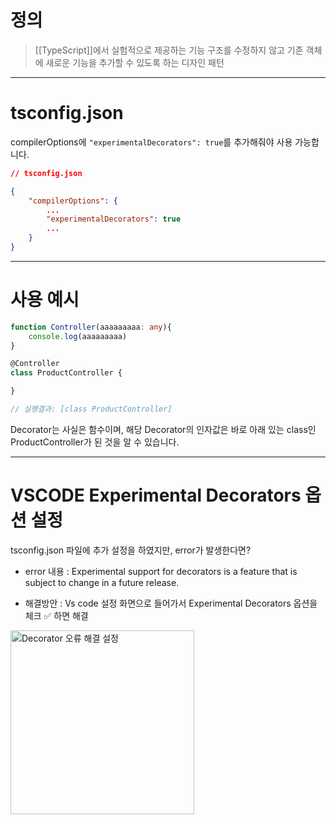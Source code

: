 # 정의

> [[TypeScript]]에서 실험적으로 제공하는 기능
> 구조를 수정하지 않고 기존 객체에 새로운 기능을 추가할 수 있도록 하는 디자인 패턴

---
# tsconfig.json

compilerOptions에 `"experimentalDecorators": true`를 추가해줘야 사용 가능합니다.
```json
// tsconfig.json

{
	"compilerOptions": {
		...
		"experimentalDecorators": true
		...
	}
}
```

---
# 사용 예시
```typescript
function Controller(aaaaaaaaa: any){
    console.log(aaaaaaaaa)
}

@Controller
class ProductController {

}

// 실행결과: [class ProductController]
```
Decorator는 사실은 함수이며, 해당 Decorator의 인자값은 바로 아래 있는 class인 ProductController가 된 것을 알 수 있습니다.

---
# VSCODE Experimental Decorators 옵션 설정
tsconfig.json 파일에 추가 설정을 하였지만, error가 발생한다면? 

- error 내용 : Experimental support for decorators is a feature that is subject to change in a future release. 

- 해결방안 : Vs code 설정 화면으로 들어가서 Experimental Decorators 옵션을 체크 ✅ 하면 해결
<img width="294" alt="Decorator 오류 해결 설정" src="https://gist.github.com/user-attachments/assets/a667a372-f206-4df7-88a1-7441200df5b4">
